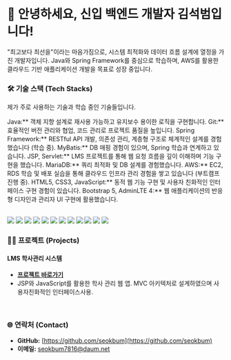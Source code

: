 # 👋 안녕하세요, 신입 백엔드 개발자 김석범입니다!

"최고보다 최선을"이라는 마음가짐으로, 시스템 최적화와 데이터 흐름 설계에 열정을 가진 개발자입니다. 
Java와 Spring Framework를 중심으로 학습하며, AWS를 활용한 클라우드 기반 애플리케이션 개발을 목표로 성장 중입니다.


### 🛠️ 기술 스택 (Tech Stacks)

제가 주로 사용하는 기술과 학습 중인 기술들입니다.

Java:** 객체 지향 설계로 재사용 가능하고 유지보수 용이한 로직을 구현합니다.
Git:** 효율적인 버전 관리와 협업, 코드 관리로 프로젝트 품질을 높입니다.
Spring Framework:** RESTful API 개발, 의존성 관리, 계층형 구조로 체계적인 설계를 경험했습니다 (학습 중).
MyBatis:** DB 매핑 경험이 있으며, Spring 학습과 연계하고 있습니다.
JSP, Servlet:** LMS 프로젝트를 통해 웹 요청 흐름을 깊이 이해하며 기능 구현을 했습니다.
MariaDB:** 쿼리 최적화 및 DB 설계를 경험했습니다.
AWS:** EC2, RDS 학습 및 배포 실습을 통해 클라우드 인프라 관리 경험을 쌓고 있습니다 (부트캠프 진행 중).
HTML5, CSS3, JavaScript:** 동적 웹 기능 구현 및 사용자 친화적인 인터페이스 구현 경험이 있습니다.
Bootstrap 5, AdminLTE 4:** 웹 애플리케이션의 반응형 디자인과 관리자 UI 구현에 활용했습니다.

<br>

<img src="https://img.shields.io/badge/Java-007396?style=for-the-badge&logo=java&logoColor=white">
<img src="https://img.shields.io/badge/Spring-6DB33F?style=for-the-badge&logo=spring&logoColor=white">
<img src="https://img.shields.io/badge/SpringBoot-6DB33F?style=for-the-badge&logo=springboot&logoColor=white">
<img src="https://img.shields.io/badge/MyBatis-EE6D00?style=for-the-badge&logo=mybatis&logoColor=white">
<img src="https://img.shields.io/badge/MariaDB-003545?style=for-the-badge&logo=mariadb&logoColor=white">
<img src="https://img.shields.io/badge/Git-F05032?style=for-the-badge&logo=git&logoColor=white">
<img src="https://img.shields.io/badge/GitHub-181717?style=for-the-badge&logo=github&logoColor=white">
<img src="https://img.shields.io/badge/AWS-232F3E?style=for-the-badge&logo=amazon-aws&logoColor=white">
<img src="https://img.shields.io/badge/HTML5-E34F26?style=for-the-badge&logo=html5&logoColor=white">
<img src="https://img.shields.io/badge/CSS3-1572B6?style=for-the-badge&logo=css3&logoColor=white">
<img src="https://img.shields.io/badge/JavaScript-F7DF1E?style=for-the-badge&logo=javascript&logoColor=black">
<img src="https://img.shields.io/badge/Bootstrap-7952B3?style=for-the-badge&logo=bootstrap&logoColor=white">


### 👨‍💻 프로젝트 (Projects)

#### **LMS 학사관리 시스템**
* **[프로젝트 바로가기](https://github.com/seokbum/LMSProject1)**
* JSP와 JavaScript를 활용한 학사 관리 웹 앱. MVC 아키텍처로 설계하였으며 사용자친화적인 인터페이스사용.


<br>

### 🌐 연락처 (Contact)

* **GitHub:** [https://github.com/seokbum](https://github.com/seokbum)
* **이메일:** seokbum7816@daum.net

